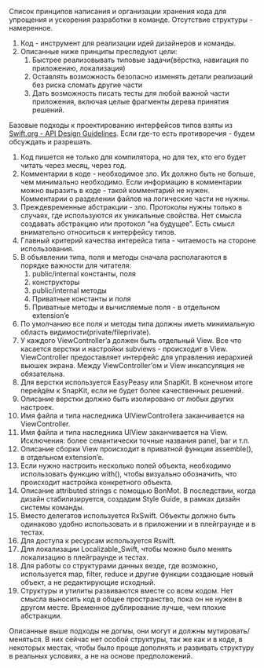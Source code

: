 Список принципов написания и организации хранения кода для упрощения и ускорения разработки в команде. Отсутствие структуры - намеренное.

1. Код - инструмент для реализации идей дизайнеров и команды.
2. Описанные ниже принципы преследуют цели:
	1. Быстрее реализовывать типовые задачи(вёрстка, навигация по приложению, локализация)
	2. Оставлять возможность безопасно изменять детали реализаций без риска сломать другие части
	3. Дать возможность писать тесты для любой важной части приложения, включая целые фрагменты дерева принятия решений.

Базовые подходы к проектированию интерфейсов типов взяты из [Swift.org - API Design Guidelines](https://swift.org/documentation/api-design-guidelines/). Если где-то есть противоречия - будем обсуждать и разрешать.
1. Код пишется не только для компилятора, но для тех, кто его будет читать через месяц, через год.
2. Комментарии в коде - необходимое зло. Их должно быть не больше, чем минимально необходимо. Если информацию в комментарии можно выразить в коде - такой комментарий не нужен. Комментарии о разделении файлов на логические части не нужны.
3. Преждевременные абстракции - зло. Протоколы нужны только в случаях, где используются их уникальные свойства. Нет смысла создавать абстракцию или протокол “на будущее”. Есть смысл внимательно относиться к интерфейсу типов.
4. Главный критерий качества интерейса типа - читаемость на стороне использования. 
5. В объявлении типа, поля и методы сначала располагаются в порядке важности для читателя:
	1. public/internal константы, поля
	2. конструкторы
	3. public/internal методы
	4. Приватные константы и поля
	5. Приватные методы и вычисляемые поля - в отдельном extension’e
6. По умолчанию все поля и методы типа должны иметь минимальную область видимости(private/fileprivate).
7. У каждого ViewController’a должен быть отдельный View. Все что касается верстки и настройки subviews - происходит в View. ViewController предоставляет интерфейс для управления иерархией вьюшек экрана. Между ViewController’ом и View инкапсуляция не обязательна.
8. Для верстки используется EasyPeasy или SnapKit. В конечном итоге перейдём к SnapKit, если не будет более качественных решений.
9. Описание верстки должно быть изолировано от любых других настроек.
10. Имя файла и типа наследника UIViewControllerа заканчивается на ViewController.
11. Имя файла и типа наследника UIView заканчивается на View. Исключения: более семантически точные названия panel, bar и т.п.
12. Описание сборки View происходит в приватной функции assemble(), в отдельном extension’e.
13. Если нужно настроить несколько полей объекта, необходимо использовать функцию with(), чтобы визуально обозначить, что происходит настройка конкретного объекта.
14. Описание attributed strings с помощью BonMot. В последствии, когда дизайн стабилизируется, создадим Style Guide, в рамках дизайн системы команды.
15. Вместо делегатов используется RxSwift. Объекты должно быть одинаково удобно использовать и в приложении и в плейграунде и в тестах.
16. Для доступа к ресурсам используется Rswift.
17. Для локализации Localizable_Swift, чтобы можно было менять локализацию в плейграунде и тестах.
18. Для работы со структурами данных везде, где возможно, используется map, filter, reduce и другие функции создающие новый объект, а не редактирующие исходный.
19. Структуры и утилиты развиваются вместе со всем кодом. Нет смысла выносить код в общее пространство, пока он не нужен в другом месте. Временное дублирование лучше, чем плохие абстракции.

Описанные выше подходы не догмы, они могут и должны мутировать/меняться. В них сейчас нет особой структуры, так же как и в коде, в некоторых местах, чтобы было проще дополнять и развивать структуру в реальных условиях, а не на основе предположений.
